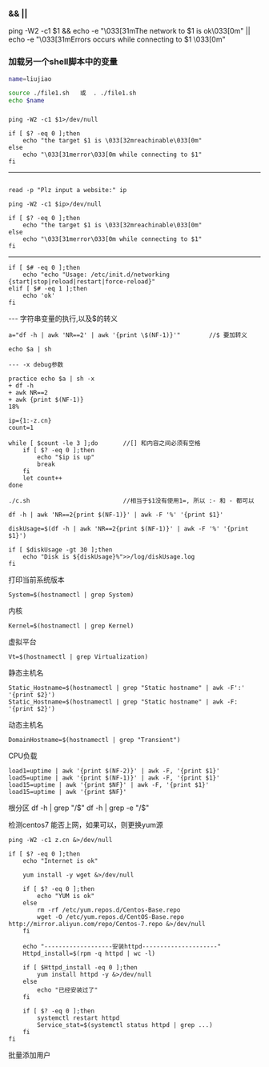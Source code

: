 
### && || 

ping -W2 -c1 $1 && echo -e "\033[31mThe network to $1 is ok\033[0m" || echo -e "\033[31mErrors occurs while connecting to $1 \033[0m"


### 加载另一个shell脚本中的变量

```file1.sh
name=liujiao
```

```file2.sh
source ./file1.sh   或  . ./file1.sh
echo $name
```


### 

```
ping -W2 -c1 $1>/dev/null

if [ $? -eq 0 ];then
    echo "the target $1 is \033[32mreachinable\033[0m"
else
    echo "\033[31merror\033[0m while connecting to $1"
fi

```


---


```

read -p "Plz input a website:" ip

ping -W2 -c1 $ip>/dev/null

if [ $? -eq 0 ];then
    echo "the target $1 is \033[32mreachinable\033[0m"
else
    echo "\033[31merror\033[0m while connecting to $1"
fi

```

---


```
if [ $# -eq 0 ];then
    echo "echo "Usage: /etc/init.d/networking {start|stop|reload|restart|force-reload}"
elif [ $# -eq 1 ];then
    echo 'ok'
fi
```


--- 字符串变量的执行,以及$的转义

```
a="df -h | awk 'NR==2' | awk '{print \$(NF-1)}'"        //$ 要加转义

echo $a | sh

--- -x debug参数

practice echo $a | sh -x
+ df -h
+ awk NR==2
+ awk {print $(NF-1)}
18%

```




```
ip={1:-z.cn}
count=1

while [ $count -le 3 ];do       //[] 和内容之间必须有空格
    if [ $? -eq 0 ];then
        echo "$ip is up"
        break
    fi
    let count++
done

./c.sh                          //相当于$1没有使用1=, 所以 :- 和 - 都可以

```


```磁盘使用率
df -h | awk 'NR==2{print $(NF-1)}' | awk -F '%' '{print $1}'

diskUsage=$(df -h | awk 'NR==2{print $(NF-1)}' | awk -F '%' '{print $1}')

if [ $diskUsage -gt 30 ];then
    echo "Disk is ${diskUsage}%">>/log/diskUsage.log
fi

```


打印当前系统版本

    System=$(hostnamectl | grep System)

内核

    Kernel=$(hostnamectl | grep Kernel)

虚拟平台

    Vt=$(hostnamectl | grep Virtualization)

静态主机名

    Static_Hostname=$(hostnamectl | grep "Static hostname" | awk -F':' '{print $2}')
    Static_Hostname=$(hostnamectl | grep "Static hostname" | awk -F: '{print $2}')

动态主机名

    DomainHostname=$(hostnamectl | grep "Transient")

CPU负载

    load1=uptime | awk '{print $(NF-2)}' | awk -F, '{print $1}'
    load5=uptime | awk '{print $(NF-1)}' | awk -F, '{print $1}'
    load15=uptime | awk '{print $NF}' | awk -F, '{print $1}'
    load15=uptime | awk '{print $NF}'



根分区
    df -h | grep "/$"
    df -h | grep -e "/$"



检测centos7 能否上网，如果可以，则更换yum源

```
ping -W2 -c1 z.cn &>/dev/null

if [ $? -eq 0 ];then
    echo "Internet is ok"

    yum install -y wget &>/dev/null

    if [ $? -eq 0 ];then
        echo "YUM is ok"
    else
        rm -rf /etc/yum.repos.d/Centos-Base.repo
        wget -O /etc/yum.repos.d/CentOS-Base.repo     http://mirror.aliyun.com/repo/Centos-7.repo &>/dev/null
    fi

    echo "-------------------安装httpd---------------------"
    Httpd_install=$(rpm -q httpd | wc -l)

    if [ $Httpd_install -eq 0 ];then
        yum install httpd -y &>/dev/null
    else
        echo "已经安装过了"
    fi

    if [ $? -eq 0 ];then
        systemctl restart httpd
        Service_stat=$(systemctl status httpd | grep ...)
    fi
fi
```

批量添加用户

```

```





